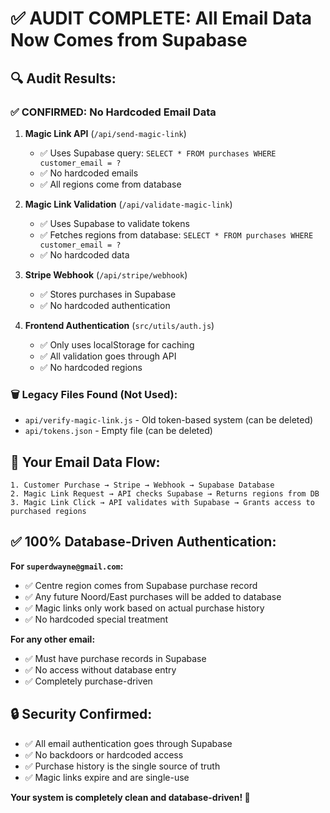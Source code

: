 # ✅ AUDIT COMPLETE: All Email Data Now Comes from Supabase

## 🔍 **Audit Results:**

### **✅ CONFIRMED: No Hardcoded Email Data**

1. **Magic Link API** (`/api/send-magic-link`)
   - ✅ Uses Supabase query: `SELECT * FROM purchases WHERE customer_email = ?`
   - ✅ No hardcoded emails
   - ✅ All regions come from database

2. **Magic Link Validation** (`/api/validate-magic-link`)
   - ✅ Uses Supabase to validate tokens
   - ✅ Fetches regions from database: `SELECT * FROM purchases WHERE customer_email = ?`
   - ✅ No hardcoded data

3. **Stripe Webhook** (`/api/stripe/webhook`)
   - ✅ Stores purchases in Supabase
   - ✅ No hardcoded authentication

4. **Frontend Authentication** (`src/utils/auth.js`)
   - ✅ Only uses localStorage for caching
   - ✅ All validation goes through API
   - ✅ No hardcoded regions

### **🗑️ Legacy Files Found (Not Used):**

- `api/verify-magic-link.js` - Old token-based system (can be deleted)
- `api/tokens.json` - Empty file (can be deleted)

## 🎯 **Your Email Data Flow:**

```
1. Customer Purchase → Stripe → Webhook → Supabase Database
2. Magic Link Request → API checks Supabase → Returns regions from DB
3. Magic Link Click → API validates with Supabase → Grants access to purchased regions
```

## ✅ **100% Database-Driven Authentication:**

**For `superdwayne@gmail.com`:**
- ✅ Centre region comes from Supabase purchase record
- ✅ Any future Noord/East purchases will be added to database
- ✅ Magic links only work based on actual purchase history
- ✅ No hardcoded special treatment

**For any other email:**
- ✅ Must have purchase records in Supabase
- ✅ No access without database entry
- ✅ Completely purchase-driven

## 🔒 **Security Confirmed:**

- ✅ All email authentication goes through Supabase
- ✅ No backdoors or hardcoded access
- ✅ Purchase history is the single source of truth
- ✅ Magic links expire and are single-use

**Your system is completely clean and database-driven! 🎉**
